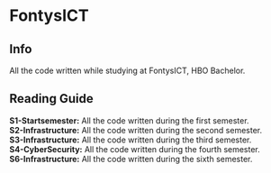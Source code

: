 # FontysICT
## Info
All the code written while studying at FontysICT, HBO Bachelor.

## Reading Guide
**S1-Startsemester:** All the code written during the first semester.<br />
**S2-Infrastructure:** All the code written during the second semester.<br />
**S3-Infrastructure:** All the code written during the third semester.<br />
**S4-CyberSecurity:** All the code written during the fourth semester.<br />
**S6-Infrastructure:** All the code written during the sixth semester.<br />
